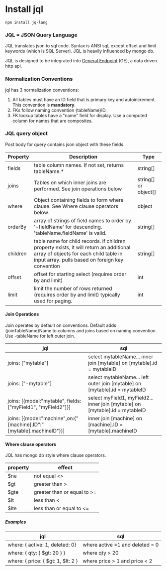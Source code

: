 # Install jql

```
npm install jq-lang
```

### JQL = JSON Query Language
JQL translates json to sql code. Syntax is ANSI sql, except offset and limit keywords (which is SQL Server). JQL is heavily influenced by mongo db.  

JQL is designed to be integrated into [General Endpoint](https://github.com/andrewt3000/generalEndPoint) (GE), a data driven http api.  

### Normalization Conventions
jql has 3 normalization conventions:  
1. All tables must have an ID field that is primary key and autoincrement. This convention is **mandatory**.    
2. FKs follow naming convention {tableName}ID.  
3. FK lookup tables have a "name" field for display. Use a computed column for names that are composites.   

### JQL query object
Post body for query contains json object with these fields. 

Property | Description |Type |
---|--- |---|
fields| table column names. If not set, returns tableName.* | string[]
joins| Tables on which inner joins are performed. See join operations below  | string[] or object[]
where| Object containing fields to form where clause. See Where clause operators below. | object
orderBy| array of strings of field names to order by. '-fieldName' for descending. 'tableName.fieldName' is valid. | string[]
children | table name for child records. if children property exists, it will return an additional array of objects for each child table in input array.  pulls based on foreign key convention | string[]
offset | offset for starting select (requires order by and limit) | int 
limit | limit the number of rows returned (requires order by and limit) typically used for paging. | int

#### Join Operations
Join operates by default on conventions. Default adds {joinTableName}Name to columns and joins based on naming convention. Use -tableName for left outer join.  

jql | sql |
---|---|
joins: ["mytable"] | select mytableName... inner join  [mytable] on [mytable].id = mytableID
joins: ["-mytable"] | select mytableName... left outer join  [mytable] on [mytable].id = mytableID
joins: [{model:"mytable", fields:["myField1", "myField2"]}] | select myField1, myField2... inner join  [mytable] on [mytable].id = mytableID
joins: [{model:"machine",on:{"[machine].ID":"[mytable].machineID"}}] | inner join  [machine] on  [machine].ID = [mytable].machineID

#### Where clause operators
JQL has mongo db style where clause operators.

property | effect |   
---|---|
$ne | not equal <>
$gt | greater than >
$gte | greater than or equal to >=
$lt | less than <
$lte | less than or equal to  <=

##### Examples
jql | sql |
---|---|
where: { active: 1, deleted: 0} | where active =1 and deleted = 0
where: { qty: { $gt: 20 } } | where qty > 20
where: { price: { $gt: 1, $lt: 2 } | where price > 1 and price < 2
